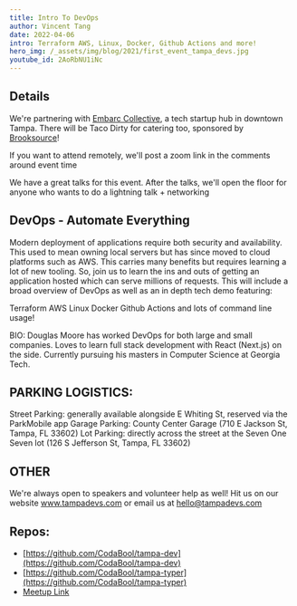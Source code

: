 ```yaml
---
title: Intro To DevOps
author: Vincent Tang
date: 2022-04-06
intro: Terraform AWS, Linux, Docker, Github Actions and more!
hero_img: /_assets/img/blog/2021/first_event_tampa_devs.jpg
youtube_id: 2AoRbNU1iNc
---
```


## Details

We're partnering with [Embarc Collective](https://www.embarccollective.com/), a tech startup hub in downtown Tampa. There will be Taco Dirty for catering too, sponsored by [Brooksource](https://www.brooksource.com/)!

If you want to attend remotely, we'll post a zoom link in the comments around event time

We have a great talks for this event. After the talks, we'll open the floor for anyone who wants to do a lightning talk + networking

## DevOps - Automate Everything

Modern deployment of applications require both security and availability. This used to mean owning local servers but has since moved to cloud platforms such as AWS. This carries many benefits but requires learning a lot of new tooling. So, join us to learn the ins and outs of getting an application hosted which can serve millions of requests. This will include a broad overview of DevOps as well as an in depth tech demo featuring:

Terraform
AWS
Linux
Docker
Github Actions
and lots of command line usage!

BIO: Douglas Moore has worked DevOps for both large and small companies. Loves to learn full stack development with React (Next.js) on the side. Currently pursuing his masters in Computer Science at Georgia Tech.

## PARKING LOGISTICS:

Street Parking: generally available alongside E Whiting St, reserved via the ParkMobile app
Garage Parking: County Center Garage (710 E Jackson St, Tampa, FL 33602)
Lot Parking: directly across the street at the Seven One Seven lot (126 S Jefferson St, Tampa, FL 33602)

## OTHER
We're always open to speakers and volunteer help as well! Hit us on our website www.tampadevs.com or email us at hello@tampadevs.com

## Repos:

- [https://github.com/CodaBool/tampa-dev](https://github.com/CodaBool/tampa-dev)
- [https://github.com/CodaBool/tampa-typer](https://github.com/CodaBool/tampa-typer)
- [Meetup Link](https://www.meetup.com/TampaDevs/events/283612753/)